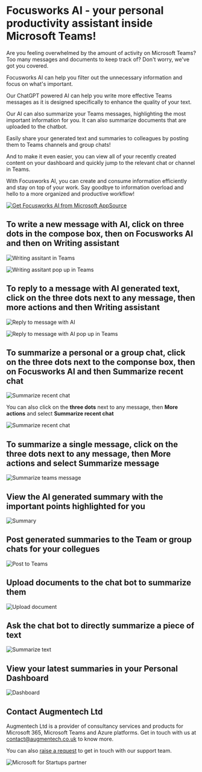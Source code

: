 # Focusworks AI - your personal productivity assistant inside Microsoft Teams!

Are you feeling overwhelmed by the amount of activity on Microsoft Teams? Too many messages and documents to keep track of? Don't worry, we've got you covered.

Focusworks AI can help you filter out the unnecessary information and focus on what's important. 

Our ChatGPT powered AI can help you write more effective Teams messages as it is designed specifically to enhance the quality of your text.

Our AI can also summarize your Teams messages, highlighting the most important information for you. It can also summarize documents that are uploaded to the chatbot.

Easily share your generated text and summaries to colleagues by posting them to Teams channels and group chats!

And to make it even easier, you can view all of your recently created content on your dashboard and quickly jump to the relevant chat or channel in Teams.

With Focusworks AI, you can create and consume information efficiently and stay on top of your work. Say goodbye to information overload and hello to a more organized and productive workflow!

<a href="https://appsource.microsoft.com/en-us/product/office/WA200005115?src=website"><img src="/assets/MS_AppSource.png" alt="Get Focusworks AI from Microsoft AppSource" title="Get Focusworks AI from Microsoft AppSource" /></a>

## To write a new message with AI, click on **three dots** in the compose box, then on **Focusworks AI** and then on **Writing assistant**

![Writing assitant in Teams](/assets/7summarizchatcompose.png)

![Writing assitant pop up in Teams](/assets/11composwritetaskmodule.png)

## To reply to a message with AI generated text, click on the three dots next to any message, then more actions and then Writing assistant

![Reply to message with AI](/assets/9writemsgext.png)

![Reply to message with AI pop up in Teams](/assets/10writemsgtaskmodule.png)

## To summarize a personal or a group chat, click on the **three dots** next to the componse box, then on **Focusworks AI** and then **Summarize recent chat**

![Summarize recent chat](/assets/7summarizchatcompose.png)

You can also click on the **three dots** next to any message, then **More actions** and select **Summarize recent chat**

![Summarize recent chat](/assets/6summarizechats.png)

## To summarize a single message, click on the **three dots** next to any message, then **More actions** and select **Summarize message**

![Summarize teams message](/assets/2messageaction.png)

## View the AI generated summary with the important points highlighted for you

![Summary](/assets/3taskmodule.png)

## Post generated summaries to the Team or group chats for your collegues

![Post to Teams](/assets/posttoteams.png)

## Upload documents to the chat bot to summarize them

![Upload document](/assets/1document.png)

## Ask the chat bot to directly summarize a piece of text

![Summarize text](/assets/text.png)

## View your latest summaries in your Personal Dashboard

![Dashboard](/assets/5dashboard.png)


## Contact Augmentech Ltd

Augmentech Ltd is a provider of consultancy services and products for Microsoft 365, Microsoft Teams and Azure platforms. Get in touch with us at [contact@augmentech.co.uk](mailto:contact@augmentech.co.uk) to know more.

You can also [raise a request](https://github.com/focusworksai/focusworksai.github.io/issues) to get in touch with our support team.

![Microsoft for Startups partner](/assets/MS_Startups_Celebration_Badge_Dark.png)
